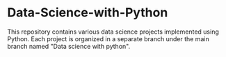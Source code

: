 # Data-Science-with-Python

This repository contains various data science projects implemented using Python. Each project is organized in a separate branch under the main branch named "Data science with python".
